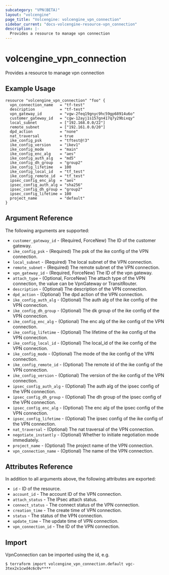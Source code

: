 ```yaml
---
subcategory: "VPN(BETA)"
layout: "volcengine"
page_title: "Volcengine: volcengine_vpn_connection"
sidebar_current: "docs-volcengine-resource-vpn_connection"
description: |-
  Provides a resource to manage vpn connection
---
```

# volcengine_vpn_connection
Provides a resource to manage vpn connection
## Example Usage
```hcl
resource "volcengine_vpn_connection" "foo" {
  vpn_connection_name   = "tf-test"
  description           = "tf-test"
  vpn_gateway_id        = "vgw-2feq19gnyc9hc59gp68914u6o"
  customer_gateway_id   = "cgw-12ayj1s157gn417q7y29bixqy"
  local_subnet          = ["192.168.0.0/22"]
  remote_subnet         = ["192.161.0.0/20"]
  dpd_action            = "none"
  nat_traversal         = true
  ike_config_psk        = "tftest@!3"
  ike_config_version    = "ikev1"
  ike_config_mode       = "main"
  ike_config_enc_alg    = "aes"
  ike_config_auth_alg   = "md5"
  ike_config_dh_group   = "group2"
  ike_config_lifetime   = 100
  ike_config_local_id   = "tf_test"
  ike_config_remote_id  = "tf_test"
  ipsec_config_enc_alg  = "aes"
  ipsec_config_auth_alg = "sha256"
  ipsec_config_dh_group = "group2"
  ipsec_config_lifetime = 100
  project_name          = "default"
}
```
## Argument Reference
The following arguments are supported:
* `customer_gateway_id` - (Required, ForceNew) The ID of the customer gateway.
* `ike_config_psk` - (Required) The psk of the ike config of the VPN connection.
* `local_subnet` - (Required) The local subnet of the VPN connection.
* `remote_subnet` - (Required) The remote subnet of the VPN connection.
* `vpn_gateway_id` - (Required, ForceNew) The ID of the vpn gateway.
* `attach_type` - (Optional, ForceNew) The attach type of the VPN connection, the value can be VpnGateway or TransitRouter.
* `description` - (Optional) The description of the VPN connection.
* `dpd_action` - (Optional) The dpd action of the VPN connection.
* `ike_config_auth_alg` - (Optional) The auth alg of the ike config of the VPN connection.
* `ike_config_dh_group` - (Optional) The dk group of the ike config of the VPN connection.
* `ike_config_enc_alg` - (Optional) The enc alg of the ike config of the VPN connection.
* `ike_config_lifetime` - (Optional) The lifetime of the ike config of the VPN connection.
* `ike_config_local_id` - (Optional) The local_id of the ike config of the VPN connection.
* `ike_config_mode` - (Optional) The mode of the ike config of the VPN connection.
* `ike_config_remote_id` - (Optional) The remote id of the ike config of the VPN connection.
* `ike_config_version` - (Optional) The version of the ike config of the VPN connection.
* `ipsec_config_auth_alg` - (Optional) The auth alg of the ipsec config of the VPN connection.
* `ipsec_config_dh_group` - (Optional) The dh group of the ipsec config of the VPN connection.
* `ipsec_config_enc_alg` - (Optional) The enc alg of the ipsec config of the VPN connection.
* `ipsec_config_lifetime` - (Optional) The ipsec config of the ike config of the VPN connection.
* `nat_traversal` - (Optional) The nat traversal of the VPN connection.
* `negotiate_instantly` - (Optional) Whether to initiate negotiation mode immediately.
* `project_name` - (Optional) The project name of the VPN connection.
* `vpn_connection_name` - (Optional) The name of the VPN connection.

## Attributes Reference
In addition to all arguments above, the following attributes are exported:
* `id` - ID of the resource.
* `account_id` - The account ID of the VPN connection.
* `attach_status` - The IPsec attach status.
* `connect_status` - The connect status of the VPN connection.
* `creation_time` - The create time of VPN connection.
* `status` - The status of the VPN connection.
* `update_time` - The update time of VPN connection.
* `vpn_connection_id` - The ID of the VPN connection.


## Import
VpnConnection can be imported using the id, e.g.
```
$ terraform import volcengine_vpn_connection.default vgc-3tex2x1cwd4c6c0v****
```

